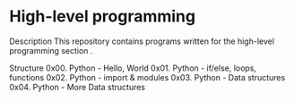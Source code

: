# High-level programming

Description
This repository contains programs written for the high-level programming section .

Structure
0x00. Python - Hello, World
0x01. Python - if/else, loops, functions
0x02. Python - import & modules
0x03. Python - Data structures
0x04. Python - More Data structures

